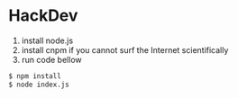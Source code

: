 # HackDev

1. install node.js
2. install cnpm if you cannot surf the Internet scientifically
3. run code bellow

```sh
$ npm install
$ node index.js
```
